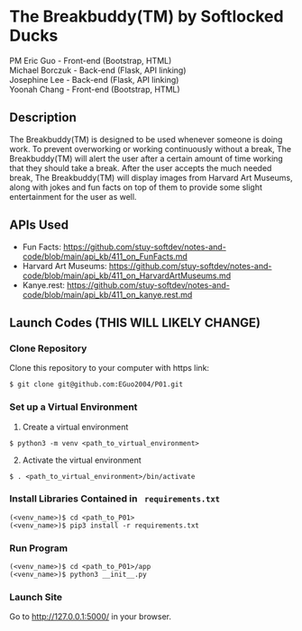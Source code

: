 # The Breakbuddy(TM) by Softlocked Ducks
PM Eric Guo - Front-end (Bootstrap, HTML)  
Michael Borczuk - Back-end (Flask, API linking)  
Josephine Lee - Back-end (Flask, API linking)  
Yoonah Chang - Front-end (Bootstrap, HTML)  

## Description
  The Breakbuddy(TM) is designed to be used whenever someone is doing work. To prevent overworking or working continuously without a break, The Breakbuddy(TM) will alert the user after a certain amount of time working that they should take a break. After the user accepts the much needed break, The Breakbuddy(TM) will display images from Harvard Art Museums, along with jokes and fun facts on top of them to provide some slight entertainment for the user as well.

## APIs Used
- Fun Facts: https://github.com/stuy-softdev/notes-and-code/blob/main/api_kb/411_on_FunFacts.md
- Harvard Art Museums: https://github.com/stuy-softdev/notes-and-code/blob/main/api_kb/411_on_HarvardArtMuseums.md
- Kanye.rest: https://github.com/stuy-softdev/notes-and-code/blob/main/api_kb/411_on_kanye.rest.md

## Launch Codes (THIS WILL LIKELY CHANGE)
### Clone Repository

Clone this repository to your computer with https link:
```shell 
$ git clone git@github.com:EGuo2004/P01.git
```

### Set up a Virtual Environment

1. Create a virtual environment
  ```shell
  $ python3 -m venv <path_to_virtual_environment>
  ```

2. Activate the virtual environment
  ```shell
  $ . <path_to_virtual_environment>/bin/activate
  ```

### Install Libraries Contained in ``` requirements.txt```

```shell
(<venv_name>)$ cd <path_to_P01>
(<venv_name>)$ pip3 install -r requirements.txt 
```

### Run Program

```shell
(<venv_name>)$ cd <path_to_P01>/app
(<venv_name>)$ python3 __init__.py
```

### Launch Site

Go to http://127.0.0.1:5000/ in your browser.
